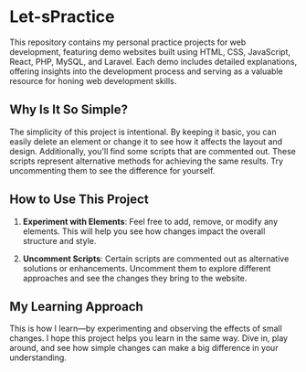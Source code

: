 # Let-sPractice
This repository contains my personal practice projects for web development, featuring demo websites built using HTML, CSS, JavaScript, React, PHP, MySQL, and Laravel. Each demo includes detailed explanations, offering insights into the development process and serving as a valuable resource for honing web development skills.
## Why Is It So Simple?

The simplicity of this project is intentional. By keeping it basic, you can easily delete an element or change it to see how it affects the layout and design. Additionally, you'll find some scripts that are commented out. These scripts represent alternative methods for achieving the same results. Try uncommenting them to see the difference for yourself.

## How to Use This Project

1. **Experiment with Elements**: Feel free to add, remove, or modify any elements. This will help you see how changes impact the overall structure and style.
   
2. **Uncomment Scripts**: Certain scripts are commented out as alternative solutions or enhancements. Uncomment them to explore different approaches and see the changes they bring to the website.

## My Learning Approach

This is how I learn—by experimenting and observing the effects of small changes. I hope this project helps you learn in the same way. Dive in, play around, and see how simple changes can make a big difference in your understanding.
